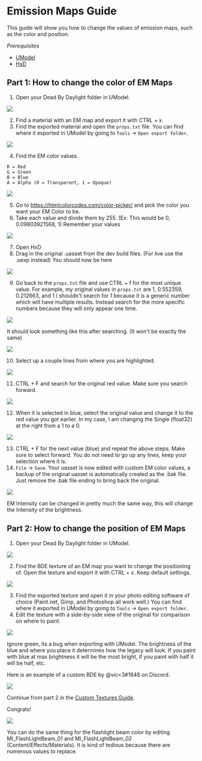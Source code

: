 # Emission Maps Guide

This guide will show you how to change the values of emission maps, such as the color and position.

*Prerequisites*

- [UModel](https://www.gildor.org/en/projects/umodel)
- [HxD](https://mh-nexus.de/en/hxd/)

## Part 1: How to change the color of EM Maps

1. Open your Dead By Daylight folder in UModel.

![](https://images-ext-2.discordapp.net/external/aHO1nQ_Mz4-lg48MPivnC5yDjQMqIMH7zccCU9q3kbQ/https/media.discordapp.net/attachments/833812099263627335/833852232449261578/unknown.png)

2. Find a material with an EM map and export it with CTRL + x.
3. Find the exported material and open the `props.txt` file. You can find where it exported in UModel by going to `Tools` → `Open export folder`.

![](https://images-ext-1.discordapp.net/external/wL-IQOvWwgF45izD7s5F6b3utOfQwoYrdTJubwTwEaI/https/media.discordapp.net/attachments/797628786530713621/797634032007381062/unknown.png)

4. Find the EM color values.
```
R = Red
G = Green
B = Blue
A = Alpha (0 = Transparent, 1 = Opaque)
```

![](https://media.discordapp.net/attachments/797628786530713621/797634255404269578/unknown.png)

5. Go to https://htmlcolorcodes.com/color-picker/ and pick the color you want your EM Color to be.
6. Take each value and divide them by 255. (Ex: This would be 0, 0.09803921568, 1)
Remember your values

![](https://images-ext-1.discordapp.net/external/3AstwqrnNkvslWhTcI_WK7itjuxwU0ltnD4M835ajF8/https/media.discordapp.net/attachments/797628786530713621/797635848623357972/color.jpg)

7. Open HxD
8. Drag in the original .uasset from the dev build files. (For live use the .uexp instead)
You should now be here

![](https://images-ext-1.discordapp.net/external/bMPKLPVzDT59TRpW9PFpqVZfnqWmByL1W9zjJN9kcYc/https/media.discordapp.net/attachments/797628786530713621/797639662129905674/unknown.png)

9. Go back to the `props.txt` file and use CTRL + f for the most unique value. For example, my original values in `props.txt` are 1, 0.552359, 0.212663, and 1
I shouldn't search for 1 because it is a generic number which will have multiple results. Instead search for the more specific numbers because they will only appear one time.

![](https://images-ext-1.discordapp.net/external/l7WthovwDL3yzDeCnvcr9uakH422ViJtdswAPwVqo08/https/media.discordapp.net/attachments/797628786530713621/797641092878303252/unknown.png)

It should look something like this after searching. (It won't be exactly the same)

![](https://images-ext-2.discordapp.net/external/EfV5u15UUy3ehWTlxEeJHHHlhdiZEC6IQwLfUn5pNXo/https/media.discordapp.net/attachments/797628786530713621/797641415516880896/unknown.png)

10. Select up a couple lines from where you are highlighted.

![](https://images-ext-1.discordapp.net/external/LeQyxcj3CTuN1_OGLikBdMOTH98PfELPRBT5OMBoNME/https/media.discordapp.net/attachments/797628786530713621/797642241904082964/Hnet-image.gif)

11. CTRL + F and search for the original red value. Make sure you search forward.

![](https://images-ext-1.discordapp.net/external/cLcgtRY01iZO9UMkBhKsVosbvjwkUs276rIKiRnX3kc/https/media.discordapp.net/attachments/797628786530713621/797642609731960882/unknown.png)

12. When it is selected in blue, select the original value and change it to the red value you got earlier.
In my case, I am changing the Single (float32) at the right from a 1 to a 0.

![](https://images-ext-1.discordapp.net/external/xpKyGtXeE2QS4NFh3tZQgOReDM6zUQNC0gbwYsytLoY/https/media.discordapp.net/attachments/797628786530713621/797643454112595999/unknown.png)

13. CTRL + F for the next value (blue) and repeat the above steps. Make sure to select forward. You do not need to go up any lines, keep your selection where it is.
14. `File` → `Save`.
Your uasset is now edited with custom EM color values, a backup of the original uasset is automatically created as the .bak file. Just remove the .bak file ending to bring back the original.

![](https://images-ext-2.discordapp.net/external/OyhwolHWHYom6zBju6PYbDGrKOTIKLq1dJk6VJ4X70Q/%3Fwidth%3D786%26height%3D779/https/media.discordapp.net/attachments/797628786530713621/797646327818223616/unknown.png)

EM Intensity can be changed in pretty much the same way, this will change the Intensity of the brightness.

## Part 2: How to change the position of EM Maps

1. Open your Dead By Daylight folder in UModel.

![](https://images-ext-2.discordapp.net/external/aHO1nQ_Mz4-lg48MPivnC5yDjQMqIMH7zccCU9q3kbQ/https/media.discordapp.net/attachments/833812099263627335/833852232449261578/unknown.png)

2. Find the BDE texture of an EM map you want to change the positioning of. Open the texture and export it with CTRL + x. Keep default settings.

![](https://images-ext-1.discordapp.net/external/nc-rKHShhCVvNIXDkrO6VvEjdmUj6UB4Ed-saZXMbLM/https/media.discordapp.net/attachments/797628786530713621/797649544213037106/unknown.png)

3. Find the exported texture and open it in your photo editing software of choice (Paint.net, Gimp, and Photoshop all work well.) You can find where it exported in UModel by going to `Tools` → `Open export folder`.
4. Edit the texture with a side-by-side view of the original for comparison on where to paint.

![](https://images-ext-2.discordapp.net/external/J-g_KPyoaZSUIu2hgVYZgyWzO2LZtYhl3QefPWGN3NQ/https/media.discordapp.net/attachments/797628786530713621/797658686205460520/unknown.png)

Ignore green, its a bug when exporting with UModel. The brightness of the blue and where you place it determines how the legacy will look. If you paint with blue at max brightness it will be the most bright, if you paint with half it will be half, etc.

Here is an example of a custom BDE by @vic<3#1848 on Discord.

![](https://images-ext-1.discordapp.net/external/0qjs2cEN1u9TCWT0-ltfGprsD8wRhntBo1EsJ_54mw8/https/media.discordapp.net/attachments/797660510287691786/797826177154285578/legacyBDE.png)

Continue from part 2 in the [Custom Textures Guide](Development/ModdingGuides/Textures.md).

Congrats!

![](https://images-ext-1.discordapp.net/external/sefwHKoPdCysn-ChsnGgm3h3A3WmAlkdnWXOP-fVPcI/https/media.discordapp.net/attachments/788081160328183858/797910592035225600/unknown.png)

You can do the same thing for the flashlight beam color by editing MI_FlashLightBeam_01 and MI_FlashLightBeam_02 (Content/Effects/Materials). It is kind of tedious because there are numerous values to replace.